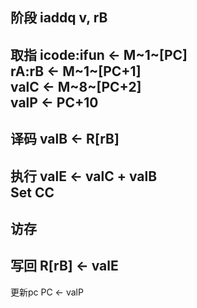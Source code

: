 阶段    iaddq   v, rB  
-------------------------------  
取指    icode:ifun <- M~1~[PC]  
        rA:rB <- M~1~[PC+1]  
        valC <- M~8~[PC+2]  
        valP <- PC+10  
-------------------------------  
译码    valB <- R[rB]  
-------------------------------  
执行    valE <- valC + valB  
        Set CC  
-------------------------------  
访存  
-------------------------------  
写回    R[rB] <- valE  
-------------------------------  
更新pc  PC <- valP  

